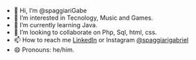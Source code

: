 - 👋 Hi, I’m @spaggiariGabe
- 👀 I’m interested in Tecnology, Music and Games.
- 🌱 I’m currently learning Java.
- 💞️ I’m looking to collaborate on Php, Sql, html, css.
- 📫 How to reach me [LinkedIn](https://www.linkedin.com/in/gabriel-spaggiari-a7b52521b/) or Instagram [@spaggiarigabriel](https://www.instagram.com/spaggiarigabriel/?hl=pt-br)
- 😄 Pronouns: he/him.

<!---
spaggiariGabe/spaggiariGabe is a ✨ special ✨ repository because its `README.md` (this file) appears on your GitHub profile.
You can click the Preview link to take a look at your changes.
--->
